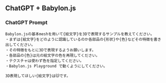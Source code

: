 ﻿## ChatGPT + Babylon.js

### ChatGPT Prompt

```
Babylon.jsの基本meshを用いて{絵文字}を3Dで表現するサンプルを教えてください。
・まずは{絵文字}をどのように認識しているのか各部品の{形状}や{色}などその特徴を書き出してください。
・その特徴をもとに3Dで表現するようお願いします。
・各部品の{色}は元の絵文字の色を再現してください。
・テクスチャは使わず色を指定してください。
・Babylon.js Playground で動くようにしてください。

3D表現してほしい{絵文字}は🐱です。
```
